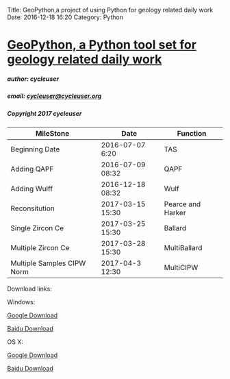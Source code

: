 Title: GeoPython,a project of using Python for geology related daily work
Date: 2016-12-18 16:20
Category: Python


# [GeoPython, a Python tool set for geology related daily work](https://github.com/chinageology/GeoPython)



##### author: cycleuser
##### email: cycleuser@cycleuser.org
##### Copyright 2017 cycleuser


|MileStone|Date|Function|
|--|--|--|
|Beginning Date|2016-07-07 6:20|TAS|
|Adding QAPF|2016-07-09 08:32|QAPF|
|Adding Wulff|2016-12-18 08:32|Wulf|
|Reconsitution|2017-03-15 15:30|Pearce and  Harker|
|Single Zircon Ce|2017-03-25 15:30|Ballard|
|Multiple Zircon Ce|2017-03-28 15:30|MultiBallard|
|Multiple Samples CIPW Norm|2017-04-3 12:30|MultiCIPW|

Download links:

Windows:

[Google Download](https://drive.google.com/open?id=0B299gyAIgmpqcHQtWDNkeUJsSzA)


[Baidu Download](https://pan.baidu.com/s/1kVqOWKZ)


OS X:

[Google Download](https://drive.google.com/open?id=0B299gyAIgmpqUUY1aTZscTZoeXM)


[Baidu Download](https://pan.baidu.com/s/1i5l31Bn)

